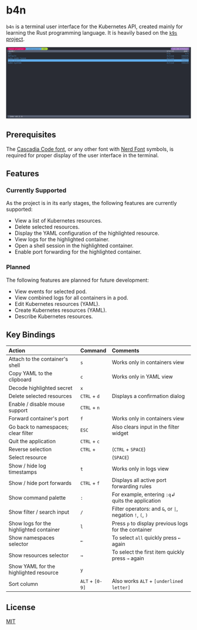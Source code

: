 # b4n

`b4n` is a terminal user interface for the Kubernetes API, created mainly for learning the Rust programming language. It is heavily based on the [`k9s` project](https://k9scli.io).

![b4n demo](assets/b4n.gif?raw=true "b4n")

## Prerequisites

The [Cascadia Code font](https://github.com/microsoft/cascadia-code), or any other font with [Nerd Font](https://www.nerdfonts.com/font-downloads) symbols, is required for proper display of the user interface in the terminal.

## Features

### Currently Supported

As the project is in its early stages, the following features are currently supported:

- View a list of Kubernetes resources.
- Delete selected resources.
- Display the YAML configuration of the highlighted resource.
- View logs for the highlighted container.
- Open a shell session in the highlighted container.
- Enable port forwarding for the highlighted container.

### Planned

The following features are planned for future development:

- View events for selected pod.
- View combined logs for all containers in a pod.
- Edit Kubernetes resources (YAML).
- Create Kubernetes resources (YAML).
- Describe Kubernetes resources.

## Key Bindings

| Action                                  | Command         | Comments                                                     |
|:----------------------------------------|:----------------|:-------------------------------------------------------------|
| Attach to the container's shell         | `s`             | Works only in containers view                                |
| Copy YAML to the clipboard              | `c`             | Works only in YAML view                                      |
| Decode highlighted secret               | `x`             |                                                              |
| Delete selected resources               | `CTRL` + `d`    | Displays a confirmation dialog                               |
| Enable / disable mouse support          | `CTRL` + `n`    |                                                              |
| Forward container's port                | `f`             | Works only in containers view                                |
| Go back to namespaces; clear filter     | `ESC`           | Also clears input in the filter widget                       |
| Quit the application                    | `CTRL` + `c`    |                                                              |
| Reverse selection                       | `CTRL` + ` `    | (`CTRL` + `SPACE`)                                           |
| Select resource                         | ` `             | (`SPACE`)                                                    |
| Show / hide log timestamps              | `t`             | Works only in logs view                                      |
| Show / hide port forwards               | `CTRL` + `f`    | Displays all active port forwarding rules                    |
| Show command palette                    | `:`             | For example, entering `:q`↲ quits the application            |
| Show filter / search input              | `/`             | Filter operators: and `&`, or `\|`, negation `!`, `(`, `)`   |
| Show logs for the highlighted container | `l`             | Press `p` to display previous logs for the container         |
| Show namespaces selector                | `←`             | To select `all` quickly press `←` again                      |
| Show resources selector                 | `→`             | To select the first item quickly press `→` again             |
| Show YAML for the highlighted resource  | `y`             |                                                              |
| Sort column                             | `ALT` + `[0-9]` | Also works `ALT` + `[underlined letter]`                     |

## License

[MIT](./LICENSE)
